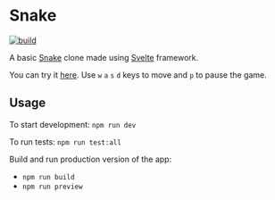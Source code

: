 # Snake

[![build](https://github.com/ldgit/snake/workflows/build/badge.svg)](https://github.com/ldgit/snake/actions?query=workflow%3Abuild)

A basic [Snake](<https://en.wikipedia.org/wiki/Snake_(video_game_genre)>) clone made using [Svelte](https://svelte.dev/) framework.

You can try it [here](https://ldgit.github.io/snake/). Use `w` `a` `s` `d` keys to move and `p` to pause the game.

## Usage

To start development: `npm run dev`

To run tests: `npm run test:all`

Build and run production version of the app:

- `npm run build`
- `npm run preview`
